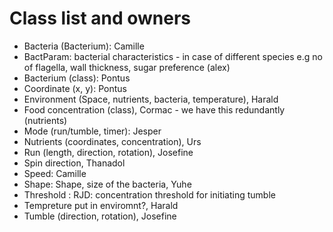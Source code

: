 # Class list and owners

- Bacteria (Bacterium): Camille
- BactParam: bacterial characteristics - in case of different species e.g no of flagella, wall thickness, sugar preference (alex)
- Bacterium (class): Pontus
- Coordinate (x, y): Pontus
- Environment (Space, nutrients, bacteria, temperature), Harald
- Food concentration (class), Cormac - we have this redundantly (nutrients)
- Mode (run/tumble, timer): Jesper
- Nutrients (coordinates, concentration), Urs
- Run (length, direction, rotation), Josefine
- Spin direction, Thanadol
- Speed: Camille
- Shape: Shape, size of the bacteria, Yuhe
- Threshold : RJD: concentration threshold for initiating tumble
- Tempreture put in enviromnt?, Harald
- Tumble (direction, rotation), Josefine
